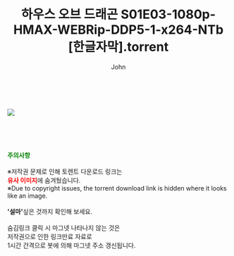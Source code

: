﻿---
layout: post
title:  "하우스 오브 드래곤 S01E03-1080p-HMAX-WEBRip-DDP5-1-x264-NTb [한글자막].torrent"
author: John
categories: [ 드라마 ]
tags: [  ]
image: https://torrentrj52.com/uploadfile/full/f82977a04fe9f6f71b01e262a8cf7ca3d383c30c.jpg 
description: "하우스 오브 드래곤 S01E03-1080p-HMAX-WEBRip-DDP5-1-x264-NTb [한글자막] torrent 정보 공유"
toc: true
toc_sticky: true
---

<br>
<p><img src="https://torrentrj52.com/uploadfile/full/f82977a04fe9f6f71b01e262a8cf7ca3d383c30c.jpg"/></p>
    
<br><br><br>
<p data-ke-size="size16"><b><span style="color: green;">주의사항</span></b><br /><br />※저작권 문제로 인해 토렌트 다운로드 링크는<br /><b><span style="color: red;">유사 이미지</span></b>에 숨겨뒀습니다.<br />※Due to copyright issues, the torrent download link is hidden where it looks like an image.<br /><br /><b>'설마'</b>싶은 것까지 확인해 보세요.<br /><br />숨김링크 클릭 시 마그넷 나타나지 않는 것은<br />저작권으로 인한 링크만료 자료로<br />1시간 간격으로 봇에 의해 마그넷 주소 갱신됩니다.</p>
